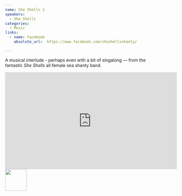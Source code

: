 ```yaml
---
name: She Shells 1
speakers:
  - She Shells
categories:
  - Music
links:
  - name: Facebook
    absolute_url:  https://www.facebook.com/sheshellsshanty/

---
```


A musical interlude - perhaps even with a bit of singalong — from the fantastic *She Shells* all female sea shanty band.

<iframe width="560" height="315" src="https://www.youtube.com/embed/xCgX-x2CGms" title="YouTube video player" frameborder="0" allow="accelerometer; encrypted-media; gyroscope; " allowfullscreen></iframe>

<img src="../../assets/images/she-shells-logo.png" width="70" />

